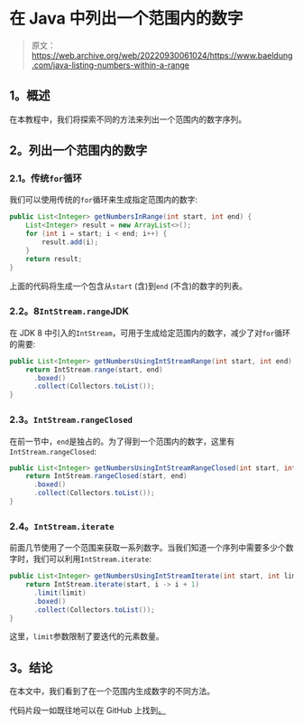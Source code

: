 # 在 Java 中列出一个范围内的数字

> 原文：<https://web.archive.org/web/20220930061024/https://www.baeldung.com/java-listing-numbers-within-a-range>

## 1。概述

在本教程中，我们将探索不同的方法来列出一个范围内的数字序列。

## 2。列出一个范围内的数字

### 2.1。传统`for`循环

我们可以使用传统的`for`循环来生成指定范围内的数字:

```java
public List<Integer> getNumbersInRange(int start, int end) {
    List<Integer> result = new ArrayList<>();
    for (int i = start; i < end; i++) {
        result.add(i);
    }
    return result;
}
```

上面的代码将生成一个包含从`start` (含)到`end` (不含)的数字的列表。

### 2.2。8`IntStream.range`JDK

在 JDK 8 中引入的`IntStream`，可用于生成给定范围内的数字，减少了对`for`循环的需要:

```java
public List<Integer> getNumbersUsingIntStreamRange(int start, int end) {
    return IntStream.range(start, end)
      .boxed()
      .collect(Collectors.toList());
}
```

### 2.3。`IntStream.rangeClosed`

在前一节中，`end`是独占的。为了得到一个范围内的数字，这里有`IntStream.rangeClosed`:

```java
public List<Integer> getNumbersUsingIntStreamRangeClosed(int start, int end) {
    return IntStream.rangeClosed(start, end)
      .boxed()
      .collect(Collectors.toList());
}
```

### 2.4。`IntStream.iterate`

前面几节使用了一个范围来获取一系列数字。当我们知道一个序列中需要多少个数字时，我们可以利用`IntStream.iterate`:

```java
public List<Integer> getNumbersUsingIntStreamIterate(int start, int limit) {
    return IntStream.iterate(start, i -> i + 1)
      .limit(limit)
      .boxed()
      .collect(Collectors.toList());
}
```

这里，`limit`参数限制了要迭代的元素数量。

## 3。结论

在本文中，我们看到了在一个范围内生成数字的不同方法。

代码片段一如既往地可以在 GitHub 上找到[。](https://web.archive.org/web/20220627181314/https://github.com/eugenp/tutorials/tree/master/core-java-modules/core-java-numbers-3)